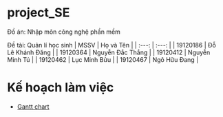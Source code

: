 # project_SE
Đồ án: Nhập môn công nghệ phần mềm

Đề tài: Quản lí học sinh
| MSSV | Họ và Tên |
| :---: | :---: |
| 19120186 | Đỗ Lê Khánh Đăng | 
| 19120364 | Nguyễn Đắc Thắng | 
| 19120412 | Nguyễn Minh Tú |
| 19120462 |  Lục Minh Bửu |
| 19120467 | Ngô Hữu Đang |

# Kế hoạch làm việc
* [Gantt chart](https://docs.google.com/spreadsheets/d/1L3B9HNwinYtYkmxN868QW1xgzeEZduMSbXs54sAaFk8/edit#gid=1688732048)
